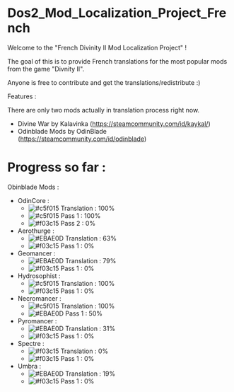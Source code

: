 # Dos2_Mod_Localization_Project_French

Welcome to the "French Divinity II Mod Localization Project" !

The goal of this is to provide French translations for the most popular mods from the game "Divnity II".

Anyone is free to contribute and get the translations/redistribute :)

Features :

There are only two mods actually in translation process right now.

- Divine War by Kalavinka (https://steamcommunity.com/id/kaykal/)
- Odinblade Mods by OdinBlade (https://steamcommunity.com/id/odinblade)

# Progress so far :

Obinblade Mods :
  - OdinCore :
    - ![#c5f015](https://placehold.it/15/c5f015/000000?text=+) Translation : 100%
    - ![#c5f015](https://placehold.it/15/c5f015/000000?text=+) Pass 1 : 100%
    - ![#f03c15](https://placehold.it/15/f03c15/000000?text=+)  Pass 2 : 0% 
  - Aerothurge :
    - ![#EBAE0D](https://placehold.it/15/EBAE0D/000000?text=+) Translation : 63%
    - ![#f03c15](https://placehold.it/15/f03c15/000000?text=+)   Pass 1 : 0%
  - Geomancer :
    - ![#EBAE0D](https://placehold.it/15/EBAE0D/000000?text=+) Translation : 79%
    - ![#f03c15](https://placehold.it/15/f03c15/000000?text=+) Pass 1 : 0%
  - Hydrosophist :
    - ![#c5f015](https://placehold.it/15/c5f015/000000?text=+) Translation : 100%
    - ![#f03c15](https://placehold.it/15/f03c15/000000?text=+) Pass 1 : 0%
  - Necromancer :
    - ![#c5f015](https://placehold.it/15/c5f015/000000?text=+) Translation : 100%
    - ![#EBAE0D](https://placehold.it/15/EBAE0D/000000?text=+)  Pass 1 : 50%
  - Pyromancer :
    - ![#EBAE0D](https://placehold.it/15/EBAE0D/000000?text=+)  Translation : 31%
    - ![#f03c15](https://placehold.it/15/f03c15/000000?text=+) Pass 1 : 0%
  - Spectre :
    - ![#f03c15](https://placehold.it/15/f03c15/000000?text=+) Translation : 0%
    - ![#f03c15](https://placehold.it/15/f03c15/000000?text=+) Pass 1 : 0%
  - Umbra :
    - ![#EBAE0D](https://placehold.it/15/EBAE0D/000000?text=+) Translation : 19%
    - ![#f03c15](https://placehold.it/15/f03c15/000000?text=+) Pass 1 : 0%

